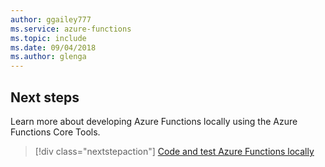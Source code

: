 ```yaml
---
author: ggailey777
ms.service: azure-functions
ms.topic: include
ms.date: 09/04/2018
ms.author: glenga
---
```

## Next steps

Learn more about developing Azure Functions locally using the Azure Functions Core Tools.

> [!div class="nextstepaction"] 
> [Code and test Azure Functions locally](../articles/azure-functions/functions-run-local.md)
